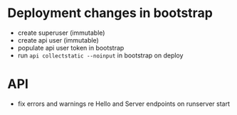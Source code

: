 # Deployment changes in bootstrap

* create superuser (immutable)
* create api user (immutable)
* populate api user token in bootstrap
* run `api collectstatic --noinput` in bootstrap on deploy

# API

* fix errors and warnings re Hello and Server endpoints on runserver start
